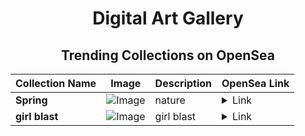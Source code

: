 <div align="center">

# Digital Art Gallery

## Trending Collections on OpenSea

| Collection Name                       | Image                                                                                     | Description                       | OpenSea Link                                                                                          |
|---------------------------------------|-------------------------------------------------------------------------------------------|-----------------------------------|--------------------------------------------------------------------------------------------------------|
| **Spring** | ![Image](https://i.seadn.io/s/raw/files/c3b990c279f51f78c39d02ddf3d8a19a.jpg?w=500&auto=format?w=200&auto=format) | nature | <details><summary>Link</summary>[Spring](https://opensea.io/collection/spring-575)</details> |
| **girl blast** | ![Image](https://i.seadn.io/s/raw/files/883d1b644d087eb94e1cd70e6c8ea202.png?w=500&auto=format?w=200&auto=format) | girl blast | <details><summary>Link</summary>[girl blast](https://opensea.io/collection/girl-blast)</details> |

</div>